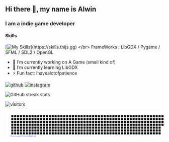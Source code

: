 ## Hi there 👋, my name is Alwin
### I am a indie game developer

#### Skills
[![My Skills](https://skills.thijs.gg/icons?i=html,css,js,jquery,java,lua,mysql,php,py,)](https://skills.thijs.gg)
</br>
FrameWorks : LibGDX / Pygame / SFML / SDL2 / OpenGL

- 🔭 I’m currently working on A Game (small kind of) 
- 🌱 I’m currently learning LibGDX 
- ⚡ Fun fact: ihavealotofpatience 


[<img src='https://cdn.jsdelivr.net/npm/simple-icons@3.0.1/icons/github.svg' alt='github' height='40'>](https://github.com/AlwinRA)  [<img src='https://cdn.jsdelivr.net/npm/simple-icons@3.0.1/icons/instagram.svg' alt='instagram' height='40'>](https://www.instagram.com/alwin_r_ajeesh/)  

![GitHub streak stats](https://github-readme-streak-stats.herokuapp.com/?user=AlwinRA)

![visitors](https://visitor-badge.glitch.me/badge?page_id=AlwinAR.visitor-badge&left_color=black&right_color=blue)

![gitartwork](gitartwork.svg)
